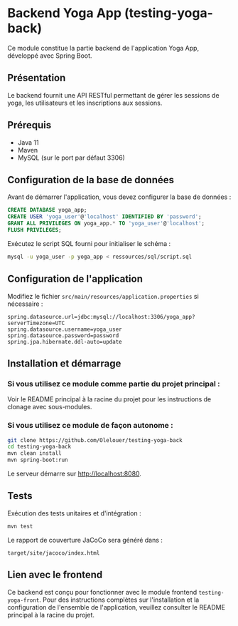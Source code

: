 # Backend Yoga App (testing-yoga-back)

Ce module constitue la partie backend de l'application Yoga App, développé avec Spring Boot.

## Présentation

Le backend fournit une API RESTful permettant de gérer les sessions de yoga, les utilisateurs et les inscriptions aux sessions.

## Prérequis

- Java 11
- Maven
- MySQL (sur le port par défaut 3306)

## Configuration de la base de données

Avant de démarrer l'application, vous devez configurer la base de données :

```sql
CREATE DATABASE yoga_app;
CREATE USER 'yoga_user'@'localhost' IDENTIFIED BY 'password';
GRANT ALL PRIVILEGES ON yoga_app.* TO 'yoga_user'@'localhost';
FLUSH PRIVILEGES;
```

Exécutez le script SQL fourni pour initialiser le schéma :

```sh
mysql -u yoga_user -p yoga_app < ressources/sql/script.sql
```

## Configuration de l'application

Modifiez le fichier `src/main/resources/application.properties` si nécessaire :

```properties
spring.datasource.url=jdbc:mysql://localhost:3306/yoga_app?serverTimezone=UTC
spring.datasource.username=yoga_user
spring.datasource.password=password
spring.jpa.hibernate.ddl-auto=update
```

## Installation et démarrage

### Si vous utilisez ce module comme partie du projet principal :

Voir le README principal à la racine du projet pour les instructions de clonage avec sous-modules.

### Si vous utilisez ce module de façon autonome :

```sh
git clone https://github.com/Olelouer/testing-yoga-back
cd testing-yoga-back
mvn clean install
mvn spring-boot:run
```

Le serveur démarre sur [http://localhost:8080](http://localhost:8080).

## Tests

Exécution des tests unitaires et d'intégration :

```sh
mvn test
```

Le rapport de couverture JaCoCo sera généré dans :
```
target/site/jacoco/index.html
```

## Lien avec le frontend

Ce backend est conçu pour fonctionner avec le module frontend `testing-yoga-front`. Pour des instructions complètes sur l'installation et la configuration de l'ensemble de l'application, veuillez consulter le README principal à la racine du projet.